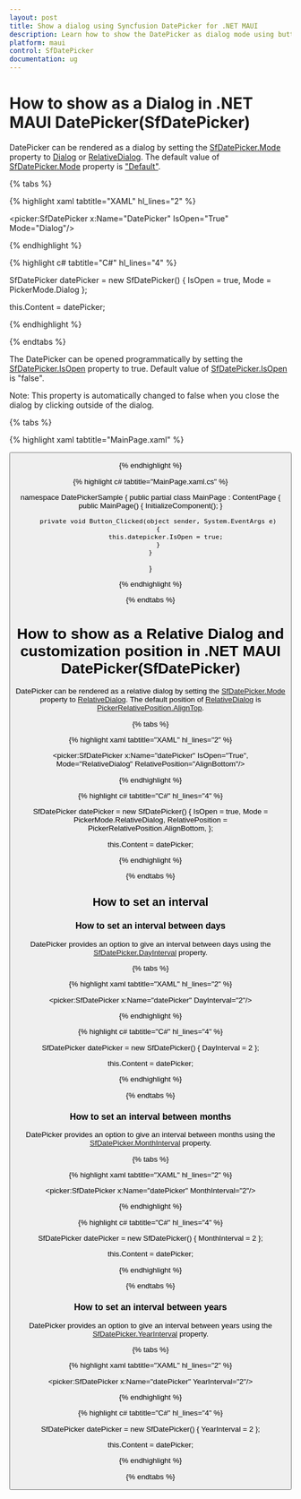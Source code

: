```yaml
---
layout: post
title: Show a dialog using Syncfusion DatePicker for .NET MAUI
description: Learn how to show the DatePicker as dialog mode using button click in syncfusion DatePicker for .NET MAUI (SfDatePicker)
platform: maui
control: SfDatePicker
documentation: ug
---
```


# How to show as a Dialog in .NET MAUI DatePicker(SfDatePicker)

DatePicker can be rendered as a dialog by setting the [SfDatePicker.Mode]() property to [Dialog]() or [RelativeDialog](). The default value of [SfDatePicker.Mode]() property is ["Default"](). 

{% tabs %}

{% highlight xaml tabtitle="XAML" hl_lines="2" %}

<picker:SfDatePicker x:Name="DatePicker" IsOpen="True"
                        Mode="Dialog"/>

{% endhighlight %}

{% highlight c# tabtitle="C#" hl_lines="4" %}

SfDatePicker datePicker = new SfDatePicker()
{
    IsOpen = true,
    Mode = PickerMode.Dialog
};

this.Content = datePicker;

{% endhighlight %}

{% endtabs %}

The DatePicker can be opened programmatically by setting the [SfDatePicker.IsOpen]() property to true. Default value of [SfDatePicker.IsOpen]() is "false".

Note: This property is automatically changed to false when you close the dialog by clicking outside of the dialog.

{% tabs %}

{% highlight xaml tabtitle="MainPage.xaml" %}

<ContentPage>
    <Grid>
        <picker:SfDatePicker x:Name="datepicker"
                                Mode="Dialog"/>
        <Button Text="Open Picker" 
                x:Name="pickerButton"
                Clicked="Button_Clicked"
                HorizontalOptions="Center"
                VerticalOptions="Center"
                HeightRequest="50" 
                WidthRequest="100"/>
    </Grid>
</ContentPage>

{% endhighlight %}

{% highlight c# tabtitle="MainPage.xaml.cs" %}

namespace DatePickerSample
{
    public partial class MainPage : ContentPage
    {
        public MainPage()
        {
            InitializeComponent();
        }

        private void Button_Clicked(object sender, System.EventArgs e)
        {
            this.datepicker.IsOpen = true;
        }
    }
}

{% endhighlight %}

{% endtabs %}

# How to show as a Relative Dialog and customization position in .NET MAUI DatePicker(SfDatePicker)

DatePicker can be rendered as a relative dialog by setting the [SfDatePicker.Mode]() property to [RelativeDialog](). The default position of [RelativeDialog]() is [PickerRelativePosition.AlignTop]().

{% tabs %}

{% highlight xaml tabtitle="XAML" hl_lines="2" %}

<picker:SfDatePicker x:Name="datePicker"
                        IsOpen="True",
                        Mode="RelativeDialog"
                        RelativePosition="AlignBottom"/>

{% endhighlight %}

{% highlight c# tabtitle="C#" hl_lines="4" %}

SfDatePicker datePicker = new SfDatePicker()
{
    IsOpen = true,
    Mode = PickerMode.RelativeDialog,
    RelativePosition = PickerRelativePosition.AlignBottom,
};

this.Content = datePicker;

{% endhighlight %}

{% endtabs %}

## How to set an interval

### How to set an interval between days

DatePicker provides an option to give an interval between days using the [SfDatePicker.DayInterval]() property.

{% tabs %}

{% highlight xaml tabtitle="XAML" hl_lines="2" %}

<picker:SfDatePicker x:Name="datePicker" DayInterval="2"/>

{% endhighlight %}

{% highlight c# tabtitle="C#" hl_lines="4" %}  

SfDatePicker datePicker = new SfDatePicker()
{
    DayInterval = 2
};

this.Content = datePicker;

{% endhighlight %}

{% endtabs %}

### How to set an interval between months

DatePicker provides an option to give an interval between months using the [SfDatePicker.MonthInterval]() property.

{% tabs %}

{% highlight xaml tabtitle="XAML" hl_lines="2" %}

<picker:SfDatePicker x:Name="datePicker" MonthInterval="2"/>

{% endhighlight %}

{% highlight c# tabtitle="C#" hl_lines="4" %}  

SfDatePicker datePicker = new SfDatePicker()
{
    MonthInterval = 2
};

this.Content = datePicker;

{% endhighlight %}

{% endtabs %}

### How to set an interval between years

DatePicker provides an option to give an interval between years using the [SfDatePicker.YearInterval]() property.

{% tabs %}

{% highlight xaml tabtitle="XAML" hl_lines="2" %}

<picker:SfDatePicker x:Name="datePicker" YearInterval="2"/>

{% endhighlight %}

{% highlight c# tabtitle="C#" hl_lines="4" %}  

SfDatePicker datePicker = new SfDatePicker()
{
    YearInterval = 2
};

this.Content = datePicker;

{% endhighlight %}

{% endtabs %}